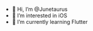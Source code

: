 - 👋 Hi, I’m @Junetaurus
- 👀 I’m interested in iOS
- 🌱 I’m currently learning Flutter

<!---
Junetaurus/Junetaurus is a ✨ special ✨ repository because its `README.md` (this file) appears on your GitHub profile.
You can click the Preview link to take a look at your changes.
--->
